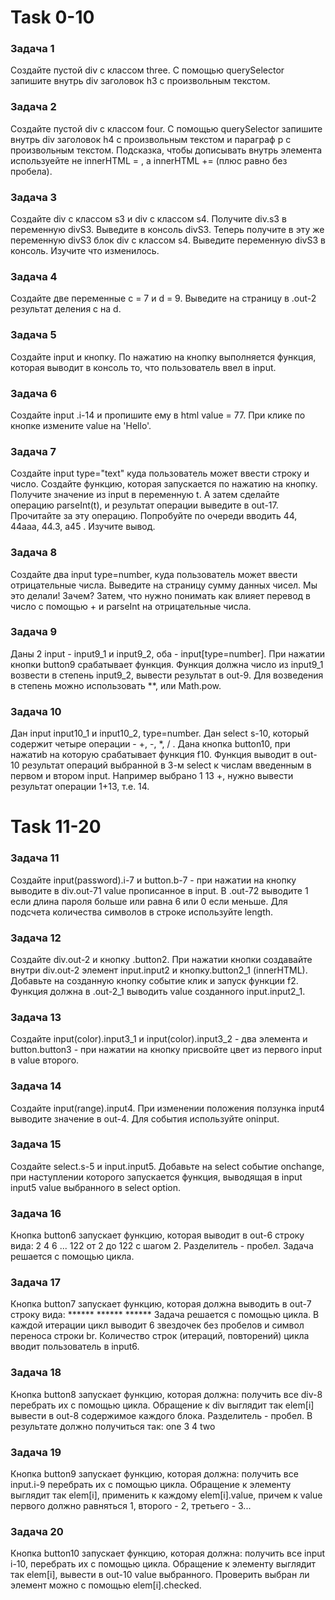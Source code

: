 # Task 0-10
### Задача 1
Создайте пустой div c классом three. С помощью querySelector запишите внутрь div заголовок h3 с произвольным текстом.
### Задача 2
Создайте пустой div c классом four. С помощью querySelector запишите внутрь div заголовок h4 с  произвольным текстом и параграф p с произвольным текстом. Подсказка, чтобы дописывать внутрь элемента используейте не innerHTML = , а innerHTML += (плюс равно без пробела).
### Задача 3
Создайте div c классом s3 и div с классом s4. Получите div.s3 в переменную divS3. Выведите в консоль divS3. Теперь получите в эту же переменную divS3 блок div c классом s4. Выведите переменную divS3 в консоль. Изучите что изменилось.
### Задача 4
Cоздайте две переменные c = 7 и d = 9. Выведите на страницу в .out-2 результат деления c на d.
### Задача 5
Создайте input и кнопку. По нажатию на кнопку выполняется функция, которая выводит в консоль то, что пользователь ввел в input.
### Задача 6
Создайте input .i-14 и пропишите ему в html value = 77. При клике по кнопке измените value на 'Hello'.
### Задача 7
Создайте input type="text" куда пользователь может ввести строку и число. Создайте функцию, которая запускается по нажатию на кнопку. Получите значение из input в переменную t. А затем сделайте операцию parseInt(t), и результат операции выведите в out-17. Прочитайте за эту операцию. Попробуйте по очереди вводить 44, 44aaa, 44.3, a45 . Изучите вывод.
### Задача 8
Создайте два input type=number, куда пользователь может ввести отрицательные числа. Выведите на страницу сумму данных чисел. Мы это делали! Зачем? Затем, что нужно понимать как влияет перевод в число с помощью + и parseInt на отрицательные числа.
### Задача 9
Даны 2 input - input9_1 и input9_2, оба - input[type=number]. При нажатии кнопки button9 срабатывает функция. Функция должна число из input9_1 возвести в степень input9_2, вывести результат в out-9. Для возведения в степень можно использовать **, или Math.pow.

### Задача 10
Дан input input10_1 и input10_2, type=number. Дан select s-10, который содержит четыре операции - +, -, *, / .
Дана кнопка button10, при нажатиb на которую срабатывает функция f10. Функция выводит в out-10 результат операций выбранной в 3-м select к числам введенным в первом и втором input. Например выбрано 1 13 +, нужно вывести результат операции 1+13, т.е. 14.

# Task 11-20
### Задача 11
Создайте input(password).i-7 и button.b-7 - при нажатии на кнопку выводите в div.out-71 value прописанное в input. В .out-72 выводите 1 если длина пароля больше или равна 6 или 0 если меньше. Для подсчета количества символов в строке используйте length.
### Задача 12
Создайте div.out-2 и кнопку .button2. При нажатии кнопки создавайте внутри div.out-2 элемент input.input2 и кнопку.button2_1 (innerHTML). Добавьте на созданную кнопку событие клик и запуск функции f2. Функция должна в .out-2_1 выводить value созданного input.input2_1.
### Задача 13
Создайте input(color).input3_1 и input(color).input3_2 - два элемента и button.button3 - при нажатии на кнопку присвойте цвет из первого input в value второго.
### Задача 14
Создайте input(range).input4. При изменении положения ползунка input4 выводите значение в out-4. Для события используйте oninput.
### Задача 15
Создайте select.s-5 и input.input5. Добавьте на select событие onchange, при наступлении которого запускается функция, выводящая в input input5 value выбранного в select option.
### Задача 16
Кнопка button6 запускает функцию, которая выводит в out-6 строку вида: 2 4 6 ... 122 от 2 до 122 c шагом 2. Разделитель - пробел. Задача решается с помощью цикла.
### Задача 17
Кнопка button7 запускает функцию, которая должна выводить в out-7 строку вида: 
            ******
            ******
            ******
Задача решается с помощью цикла. В каждой итерации цикл выводит 6 звездочек без пробелов и символ переноса строки br. Количество строк (итераций, повторений) цикла вводит пользователь в input6.
### Задача 18
Кнопка button8 запускает функцию, которая должна: получить все div-8 перебрать их с помощью цикла. Обращение к div выглядит так elem[i] вывести в out-8 содержимое каждого блока. Разделитель - пробел. В результате должно получиться так: one 3 4 two
### Задача 19
Кнопка button9 запускает функцию, которая должна: получить все input.i-9 перебрать их с помощью цикла. Обращение к элементу выглядит так elem[i],   применить к каждому elem[i].value, причем к value первого должно равняться 1, второго - 2, третьего - 3...
### Задача 20
Кнопка button10 запускает функцию, которая должна: получить все input i-10, перебрать их с помощью цикла. Обращение к элементу выглядит так elem[i], вывести в out-10 value выбранного. Проверить выбран ли элемент можно с помощью elem[i].checked.
